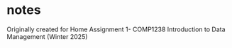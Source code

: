 # notes
Originally created for Home Assignment 1- COMP1238 Introduction to Data Management (Winter 2025)
